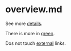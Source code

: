 # overview.md

See more [details](./details.md).

There is more in [green](../green/overview.md).

Dos not touch [external](https://google.com) links.
